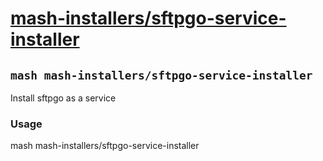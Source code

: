 # [mash-installers/sftpgo-service-installer](https://github.com/mash-installers/sftpgo-service-installer)

## `mash mash-installers/sftpgo-service-installer`

Install sftpgo as a service

### Usage

mash mash-installers/sftpgo-service-installer
